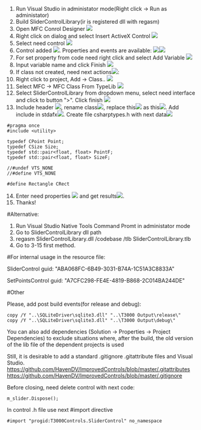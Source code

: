1. Run Visual Studio in administator mode(Right click -> Run as administator)
2. Build SliderControlLibrary(ir is registered dll with regasm)
3. Open MFC Conrol Designer ![](3.png)
4. Right click on dialog and select Insert ActiveX Control ![](4.png)
5. Select need control ![](5.png)
6. Control added ![](6-1.png). Properties and events are available: ![](6-2.png)![](6-3.png)
7. For set property from code need right click and select Add Variable ![](7.png)
8. Input variable name and click Finish ![](8.png)
9. If class not created, need next actions![](9.png):
10. Right click to project, Add -> Class.. ![](10.png)
11. Select MFC -> MFC Class From TypeLib ![](11.png)
12. Select SliderControlLibrary from dropdown menu, select need interface and click to button ">". Click finish ![](12.png)
13. Include header ![](13-1.png), rename class![](13-2.png), replace this![](13-3.png) as this![](13-4.png). Add include in stdafx![](13-5.png). Create file csharptypes.h with next data![](13-6.png)
```vc
#pragma once
#include <utility>

typedef CPoint Point;
typedef CSize Size;
typedef std::pair<float, float> PointF;
typedef std::pair<float, float> SizeF;

//#undef VTS_NONE
//#define VTS_NONE 

#define Rectangle CRect
```
14. Enter need properties ![](14-1.png) and get results![](14-2.png).
15. Thanks!

#Alternative:
1. Run Visual Studio Native Tools Command Promt in administator mode 
2. Go to SliderControlLibrary dll path
3. regasm SliderControlLibrary.dll /codebase /tlb SliderControlLibrary.tlb
4. Go to 3-15 first method.

#For internal usage in the resource file:

SliderControl guid: "ABA068FC-6B49-3031-B74A-1C51A3C8833A"

SetPointsControl guid: "A7CFC298-FE4E-4819-B868-2C014BA244DE"

#Other

Please, add post build events(for release and debug): 
```
copy /Y "..\SQLiteDriver\sqlite3.dll" "..\T3000 Output\release\"
copy /Y "..\SQLiteDriver\sqlite3.dll" "..\T3000 Output\debug\"
```
You can also add dependencies (Solution -> Properties -> Project Dependencies) to exclude situations where, after the build, the old version of the lib file of the dependent projects is used

Still, it is desirable to add a standard .gitignore .gitattribute files and Visual Studio.
https://github.com/HavenDV/ImprovedControls/blob/master/.gitattributes
https://github.com/HavenDV/ImprovedControls/blob/master/.gitignore

Before closing, need delete control with next code:
```
m_slider.Dispose();
```

In control .h file use next #import directive
```
#import "progid:T3000Controls.SliderControl" no_namespace
```